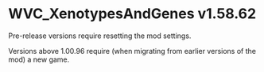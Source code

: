 # WVC_XenotypesAndGenes v1.58.62
 
Pre-release versions require resetting the mod settings.

Versions above 1.00.96 require (when migrating from earlier versions of the mod) a new game.